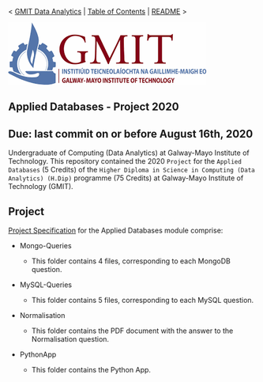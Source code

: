 < [GMIT Data Analytics](https://web.archive.org/web/20201029063153/https://www.gmit.ie/computer-science-and-applied-physics/higher-diploma-science-computing-data-analytics-ict) | [Table of Contents](https://github.com/E6985) | [README](https://github.com/E6985/adb-sql-mongodb/blob/main/README.md) >

![GMIT](https://github.com/E6985/pda-numpy-random/blob/main/img/gmit.png?raw=true)

## Applied Databases - Project 2020
## Due: last commit on or before August 16th, 2020

Undergraduate of Computing (Data Analytics) at Galway-Mayo Institute of Technology. This repository contained the 2020 ``Project`` for the ``Applied Databases`` (5 Credits) of the ``Higher Diploma in Science in Computing (Data Analytics) (H.Dip)`` programme (75 Credits) at Galway-Mayo Institute of Technology (GMIT).

## Project

[Project Specification](https://github.com/E6985/adb-sql-mongodb/blob/main/Project%20Specification.pdf) for the Applied Databases module comprise:

* Mongo-Queries

	* This folder contains 4 files, corresponding to each MongoDB question.

* MySQL-Queries
	
	* This folder contains 5 files, corresponding to each MySQL question.

* Normalisation

	* This folder contains the PDF document with the answer to the Normalisation question.

* PythonApp

	* This folder contains the Python App.